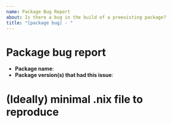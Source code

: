 ```yaml
---
name: Package Bug Report
about: Is there a bug in the build of a preexisting package? 
title: "[package bug] - "
---
```

# Package bug report

- **Package name**:
- **Package version(s) that had this issue**:

# (Ideally) minimal .nix file to reproduce

